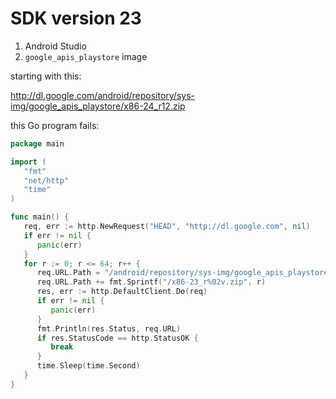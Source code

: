 # SDK version 23

1. Android Studio
2. `google_apis_playstore` image

starting with this:

<http://dl.google.com/android/repository/sys-img/google_apis_playstore/x86-24_r12.zip>

this Go program fails:

~~~go
package main

import (
   "fmt"
   "net/http"
   "time"
)

func main() {
   req, err := http.NewRequest("HEAD", "http://dl.google.com", nil)
   if err != nil {
      panic(err)
   }
   for r := 0; r <= 64; r++ {
      req.URL.Path = "/android/repository/sys-img/google_apis_playstore"
      req.URL.Path += fmt.Sprintf("/x86-23_r%02v.zip", r)
      res, err := http.DefaultClient.Do(req)
      if err != nil {
         panic(err)
      }
      fmt.Println(res.Status, req.URL)
      if res.StatusCode == http.StatusOK {
         break
      }
      time.Sleep(time.Second)
   }
}
~~~
